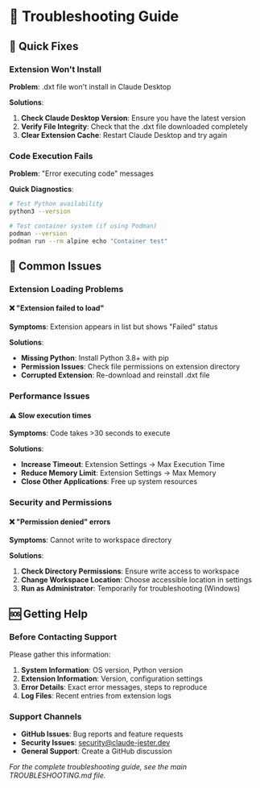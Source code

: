 # 🔧 Troubleshooting Guide

## 🚨 Quick Fixes

### Extension Won't Install
**Problem**: .dxt file won't install in Claude Desktop

**Solutions**:
1. **Check Claude Desktop Version**: Ensure you have the latest version
2. **Verify File Integrity**: Check that the .dxt file downloaded completely
3. **Clear Extension Cache**: Restart Claude Desktop and try again

### Code Execution Fails
**Problem**: "Error executing code" messages

**Quick Diagnostics**:
```bash
# Test Python availability
python3 --version

# Test container system (if using Podman)
podman --version
podman run --rm alpine echo "Container test"
```

## 🐛 Common Issues

### Extension Loading Problems

#### ❌ "Extension failed to load"
**Symptoms**: Extension appears in list but shows "Failed" status

**Solutions**:
- **Missing Python**: Install Python 3.8+ with pip
- **Permission Issues**: Check file permissions on extension directory
- **Corrupted Extension**: Re-download and reinstall .dxt file

### Performance Issues

#### ⚠️ Slow execution times
**Symptoms**: Code takes >30 seconds to execute

**Solutions**:
- **Increase Timeout**: Extension Settings → Max Execution Time
- **Reduce Memory Limit**: Extension Settings → Max Memory
- **Close Other Applications**: Free up system resources

### Security and Permissions

#### ❌ "Permission denied" errors
**Symptoms**: Cannot write to workspace directory

**Solutions**:
1. **Check Directory Permissions**: Ensure write access to workspace
2. **Change Workspace Location**: Choose accessible location in settings
3. **Run as Administrator**: Temporarily for troubleshooting (Windows)

## 🆘 Getting Help

### Before Contacting Support
Please gather this information:

1. **System Information**: OS version, Python version
2. **Extension Information**: Version, configuration settings
3. **Error Details**: Exact error messages, steps to reproduce
4. **Log Files**: Recent entries from extension logs

### Support Channels
- **GitHub Issues**: Bug reports and feature requests
- **Security Issues**: security@claude-jester.dev
- **General Support**: Create a GitHub discussion

*For the complete troubleshooting guide, see the main TROUBLESHOOTING.md file.*
